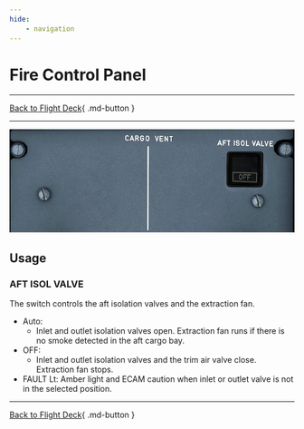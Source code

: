 ```yaml
---
hide:
    - navigation
---
```


# Fire Control Panel

---

[Back to Flight Deck](../index.md){ .md-button }

---

![Cargo Ventilation](../../../assets/a32nx-briefing/overhead-panel/cargp-vent.jpg "Cargo Ventilation")

## Usage

### AFT ISOL VALVE

The switch controls the aft isolation valves and the extraction fan.

- Auto:
    - Inlet and outlet isolation valves open. Extraction fan runs if there is no smoke detected in the aft cargo bay.
- OFF:
    - Inlet and outlet isolation valves and the trim air valve close. Extraction fan stops.
- FAULT Lt:
    Amber light and ECAM caution when inlet or outlet valve is not in the selected position.

---

[Back to Flight Deck](../index.md){ .md-button }

